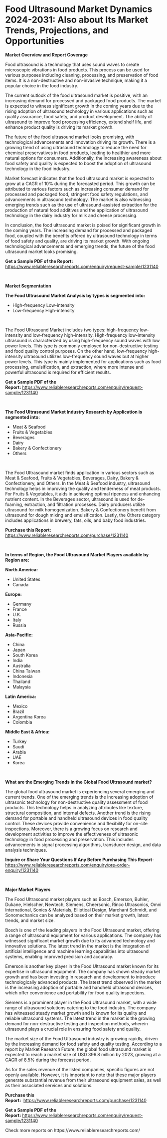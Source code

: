 <p><h1>Food Ultrasound Market Dynamics 2024-2031: Also about Its Market Trends, Projections, and Opportunities</h1></p><p><strong>Market Overview and Report Coverage</strong></p>
<p><p>Food ultrasound is a technology that uses sound waves to create microscopic vibrations in food products. This process can be used for various purposes including cleaning, processing, and preservation of food items. It is a non-destructive and non-invasive technique, making it a popular choice in the food industry.</p><p>The current outlook of the food ultrasound market is positive, with an increasing demand for processed and packaged food products. The market is expected to witness significant growth in the coming years due to the rising adoption of ultrasound technology in various applications such as quality assurance, food safety, and product development. The ability of ultrasound to improve food processing efficiency, extend shelf life, and enhance product quality is driving its market growth.</p><p>The future of the food ultrasound market looks promising, with technological advancements and innovation driving its growth. There is a growing trend of using ultrasound technology to reduce the need for chemical preservatives in food products, leading to healthier and more natural options for consumers. Additionally, the increasing awareness about food safety and quality is expected to boost the adoption of ultrasound technology in the food industry.</p><p>Market forecast indicates that the food ultrasound market is expected to grow at a CAGR of 10% during the forecasted period. This growth can be attributed to various factors such as increasing consumer demand for processed and packaged food, stringent food safety regulations, and advancements in ultrasound technology. The market is also witnessing emerging trends such as the use of ultrasound-assisted extraction for the production of natural food additives and the application of ultrasound technology in the dairy industry for milk and cheese processing.</p><p>In conclusion, the food ultrasound market is poised for significant growth in the coming years. The increasing demand for processed and packaged food, coupled with the benefits offered by ultrasound technology in terms of food safety and quality, are driving its market growth. With ongoing technological advancements and emerging trends, the future of the food ultrasound market looks promising.</p></p>
<p><strong>Get a Sample PDF of the Report:</strong> <a href="https://www.reliableresearchreports.com/enquiry/request-sample/1231140">https://www.reliableresearchreports.com/enquiry/request-sample/1231140</a></p>
<p>&nbsp;</p>
<p><strong>Market Segmentation</strong></p>
<p><strong>The Food Ultrasound Market Analysis by types is segmented into:</strong></p>
<p><ul><li>High-frequency Low-intensity</li><li>Low-frequency High-intensity</li></ul></p>
<p>&nbsp;</p>
<p><p>The Food Ultrasound Market includes two types: high-frequency low-intensity and low-frequency high-intensity. High-frequency low-intensity ultrasound is characterized by using high-frequency sound waves with low power levels. This type is commonly employed for non-destructive testing and food quality control purposes. On the other hand, low-frequency high-intensity ultrasound utilizes low-frequency sound waves but at higher power levels. This type is mainly implemented for applications such as food processing, emulsification, and extraction, where more intense and powerful ultrasound is required for efficient results.</p></p>
<p><strong>Get a Sample PDF of the Report:</strong>&nbsp;<a href="https://www.reliableresearchreports.com/enquiry/request-sample/1231140">https://www.reliableresearchreports.com/enquiry/request-sample/1231140</a></p>
<p>&nbsp;</p>
<p><strong>The Food Ultrasound Market Industry Research by Application is segmented into:</strong></p>
<p><ul><li>Meat & Seafood</li><li>Fruits & Vegetables</li><li>Beverages</li><li>Dairy</li><li>Bakery & Confectionery</li><li>Others</li></ul></p>
<p>&nbsp;</p>
<p><p>The Food Ultrasound market finds application in various sectors such as Meat & Seafood, Fruits & Vegetables, Beverages, Dairy, Bakery & Confectionery, and Others. In the Meat & Seafood industry, ultrasound technology helps in improving the quality and tenderness of meat products. For Fruits & Vegetables, it aids in achieving optimal ripeness and enhancing nutrient content. In the Beverages sector, ultrasound is used for de-foaming, extraction, and filtration processes. Dairy producers utilize ultrasound for milk homogenization. Bakery & Confectionery benefit from ultrasound for dough mixing and emulsification. Lastly, the Others category includes applications in brewery, fats, oils, and baby food industries.</p></p>
<p><strong>Purchase this Report:</strong>&nbsp; <a href="https://www.reliableresearchreports.com/purchase/1231140">https://www.reliableresearchreports.com/purchase/1231140</a></p>
<p>&nbsp;</p>
<p><strong>In terms of Region, the Food Ultrasound Market Players available by Region are:</strong></p>
<p>
    <p> <strong> North America: </strong>
        <ul>
            <li>United States</li>
            <li>Canada</li>
        </ul>
        </p> 
    <p> <strong> Europe: </strong>
        <ul>
            <li>Germany</li>
            <li>France</li>
            <li>U.K.</li>
            <li>Italy</li>
            <li>Russia</li>
        </ul>
        </p> 
    <p> <strong> Asia-Pacific: </strong>
        <ul>
            <li>China</li>
            <li>Japan</li>
            <li>South Korea</li>
            <li>India</li>
            <li>Australia</li>
            <li>China Taiwan</li>
            <li>Indonesia</li>
            <li>Thailand</li>
            <li>Malaysia</li>
        </ul>
        </p> 
    <p> <strong> Latin America: </strong>
        <ul>
            <li>Mexico</li>
            <li>Brazil</li>
            <li>Argentina Korea</li>
            <li>Colombia</li>
        </ul>
        </p> 
    <p> <strong> Middle East & Africa: </strong>
        <ul>
            <li>Turkey</li>
            <li>Saudi</li>
            <li>Arabia</li>
            <li>UAE</li>
            <li>Korea</li>
        </ul>
    </p>
    </p>
<p>&nbsp;</p>
<p><strong>What are the Emerging Trends in the Global Food Ultrasound market?</strong></p>
<p><p>The global food ultrasound market is experiencing several emerging and current trends. One of the emerging trends is the increasing adoption of ultrasonic technology for non-destructive quality assessment of food products. This technology helps in analyzing attributes like texture, structural composition, and internal defects. Another trend is the rising demand for portable and handheld ultrasound devices in food quality control. These devices provide convenience and flexibility for on-site inspections. Moreover, there is a growing focus on research and development activities to improve the effectiveness of ultrasonic technology in food processing and preservation. This includes advancements in signal processing algorithms, transducer design, and data analysis techniques.</p></p>
<p><strong>Inquire or Share Your Questions If Any Before Purchasing This Report</strong>- <a href="https://www.reliableresearchreports.com/enquiry/pre-order-enquiry/1231140">https://www.reliableresearchreports.com/enquiry/pre-order-enquiry/1231140</a></p>
<p>&nbsp;</p>
<p><strong>Major Market Players</strong></p>
<p><p>The Food Ultrasound market players such as Bosch, Emerson, Buhler, Dukane, Hielscher, Newtech, Siemens, Cheersonic, Rinco Ultrasonics, Omni International, Sonics & Materials, Elliptical Design, Marchant Schmidt, and Sonomechanics can be analyzed based on their market growth, latest trends, and market size.</p><p>Bosch is one of the leading players in the Food Ultrasound market, offering a range of ultrasound equipment for various applications. The company has witnessed significant market growth due to its advanced technology and innovative solutions. The latest trend in the market is the integration of artificial intelligence and machine learning capabilities into ultrasound systems, enabling improved precision and accuracy.</p><p>Emerson is another key player in the Food Ultrasound market known for its expertise in ultrasound equipment. The company has shown steady market growth and has been investing in research and development to introduce technologically advanced products. The latest trend observed in the market is the increasing adoption of portable and handheld ultrasound devices, which offer convenience and portability for food quality inspections.</p><p>Siemens is a prominent player in the Food Ultrasound market, with a wide range of ultrasound solutions catering to the food industry. The company has witnessed steady market growth and is known for its quality and reliable ultrasound systems. The latest trend in the market is the growing demand for non-destructive testing and inspection methods, wherein ultrasound plays a crucial role in ensuring food safety and quality.</p><p>The market size of the Food Ultrasound industry is growing rapidly, driven by the increasing demand for food safety and quality testing. According to a report by Market Research Future, the global food ultrasound market is expected to reach a market size of USD 396.8 million by 2023, growing at a CAGR of 8.5% during the forecast period.</p><p>As for the sales revenue of the listed companies, specific figures are not openly available. However, it is important to note that these major players generate substantial revenue from their ultrasound equipment sales, as well as their associated services and solutions.</p></p>
<p><strong>Purchase this Report:</strong>&nbsp;&nbsp;<a href="https://www.reliableresearchreports.com/purchase/1231140">https://www.reliableresearchreports.com/purchase/1231140</a></p>
<p></p>
<p><strong>Get a Sample PDF of the Report:</strong>&nbsp;<a href="https://www.reliableresearchreports.com/enquiry/request-sample/1231140">https://www.reliableresearchreports.com/enquiry/request-sample/1231140</a></p>
<p>Check more reports on https://www.reliableresearchreports.com/</p>